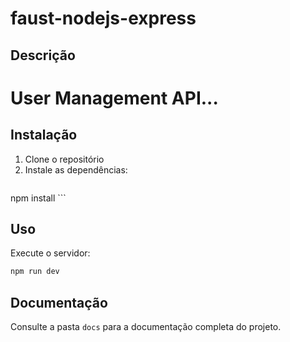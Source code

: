 # faust-nodejs-express

## Descrição
# User Management API...

## Instalação
1. Clone o repositório
 2. Instale as dependências:
    ```bash
   npm install
    ```

## Uso
Execute o servidor:
```bash
npm run dev
```

## Documentação
Consulte a pasta `docs` para a documentação completa do projeto.
